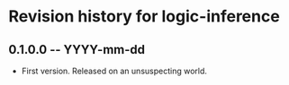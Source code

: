 # Revision history for logic-inference

## 0.1.0.0 -- YYYY-mm-dd

* First version. Released on an unsuspecting world.
